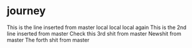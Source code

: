 # journey
This is the line inserted from master
local local
local again
This is the 2nd line inserted from master
Check this 3rd shit from master
Newshit from master
The forth shit from master
